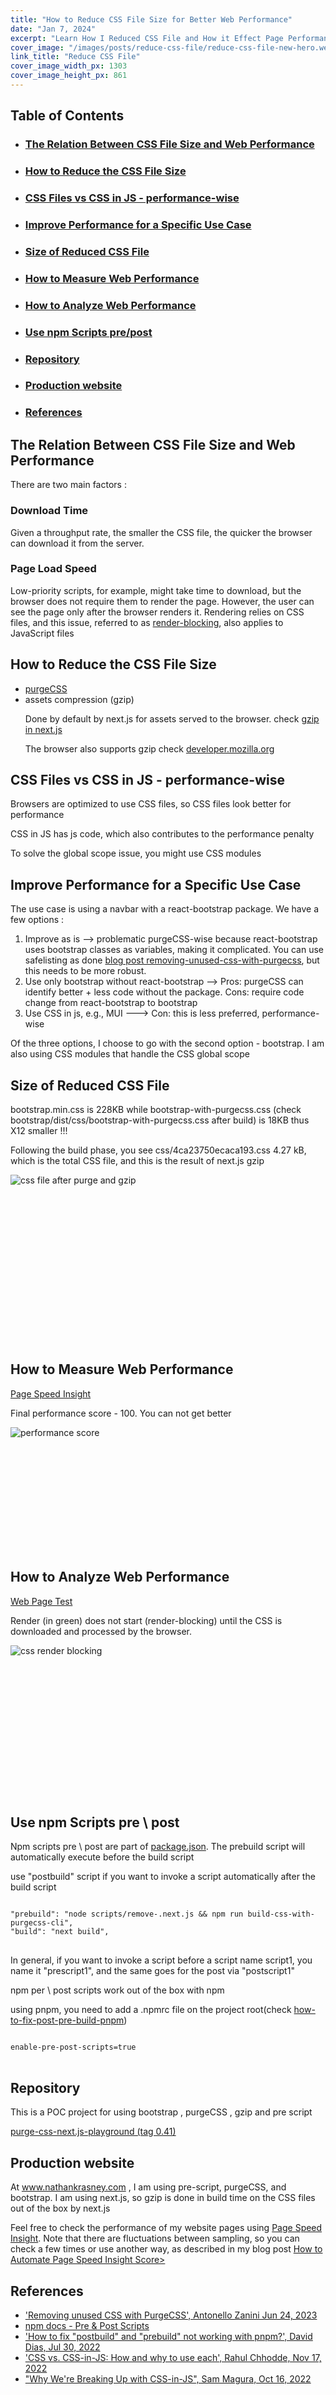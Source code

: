 ```yaml
---
title: "How to Reduce CSS File Size for Better Web Performance"
date: "Jan 7, 2024"
excerpt: "Learn How I Reduced CSS File and How it Effect Page Performance"
cover_image: "/images/posts/reduce-css-file/reduce-css-file-new-hero.webp"
link_title: "Reduce CSS File"
cover_image_width_px: 1303
cover_image_height_px: 861
---
```


<h2> Table of Contents</h2>
<nav>
<ul>

<li><h3><a href="#the-relation-between-css-file-size-and-web-performance">The Relation Between CSS File Size and Web Performance</a></h3></li>
    <li><h3><a href="#how-to-reduce-css-file">How to Reduce the CSS File Size</a></h3></li>
    <li><h3><a href="#css-files-vs-css-in-js-performance-wise">CSS Files vs CSS in JS -  performance-wise</a></h3></li>
    <li><h3><a href="#lets-improve-performance-for-this-use-case">Improve Performance for a Specific Use Case</a></h3></li>
    <li><h3><a href="#reduced-css-file-size">Size of Reduced CSS File</a></h3></li>
    <li><h3><a href="#how-to-measure-web-performance">How to Measure Web Performance</a></h3></li>
    <li><h3><a href="#how-to-analyze-web-performance">How to Analyze Web Performance</a></h3></li>
    <li><h3><a href="#use-npm-scripts-pre-post">Use npm Scripts pre/post</a></h3></li>
    <li><h3><a href="#repository">Repository</a></h3></li>
    <li><h3><a href="#production-website">Production website</a></h3></li>
    <li><h3><a href="#references">References</a></h3></li>
    </ul>
</nav>

<section id='the-relation-between-css-file-size-and-web-performance'>

<h2>The Relation Between CSS File Size and Web Performance</h2>
There are two main factors :

<h3>Download Time</h3>
Given a throughput rate, the smaller the CSS file, the quicker the browser can download it from the server.

<h3>Page Load Speed</h3>
Low-priority scripts, for example, might take time to download, but the browser does not require them to render the page. However, the user can see the page only after the browser renders it. Rendering relies on CSS files, and this issue, referred to as <a href='https://developer.mozilla.org/en-US/docs/Glossary/Render_blocking'>render-blocking</a>, also applies to JavaScript files
</section>

<section id='how-to-reduce-css-file'>
<h2 >How to Reduce the CSS File Size</h2>
<ul>
<li><a href='https://purgecss.com'>purgeCSS</a></li>
<li>assets compression (gzip)
<p>
  Done by default by next.js for assets served to the browser. check <a href='https://nextjs.org/docs/app/api-reference/next-config-js/compress'>gzip in next.js</a></p>
  <p>The browser also supports gzip check <a href='https://developer.mozilla.org/en-US/docs/Glossary/GZip_compression'>developer.mozilla.org</a>
  </p>
</li>
</ul>
</section>

<section id='css-files-vs-css-in-js-performance-wise'>
<h2>CSS Files vs CSS in JS - performance-wise</h2>
<p>Browsers are optimized to use CSS files, so CSS files look better for performance</p> 
<p>CSS in JS has js code, which also contributes to the performance penalty</p>
<p>To solve the global scope issue, you might use CSS modules</p>
</section>

<section id='lets-improve-performance-for-this-use-case'>
<h2>Improve Performance for a Specific Use Case</h2>
The use case is using a navbar with a react-bootstrap package. We have a few options :
<ol>
<li>Improve as is --> problematic purgeCSS-wise because react-bootstrap uses bootstrap classes as variables, making it complicated. You can use safelisting as done <a href='https://blog.openreplay.com/removing-unused-css-with-purgecss'>blog post removing-unused-css-with-purgecss</a>, but this needs to be more robust.</li>
<li>Use only bootstrap without react-bootstrap --> Pros: purgeCSS can identify better + less code without the package. Cons: require code change from react-bootstrap to bootstrap</li>
<li>Use CSS in js, e.g., MUI ---> Con: this is less preferred, performance-wise</li>
</ol>

Of the three options, I choose to go with the second option - bootstrap. I am also using CSS modules that handle the CSS global scope

</section>

<section id='reduced-css-file-size'>
  <h2>Size of Reduced CSS File</h2>
  <p>bootstrap.min.css is 228KB while bootstrap-with-purgecss.css (check bootstrap/dist/css/bootstrap-with-purgecss.css after build) is 18KB thus X12 smaller !!!</p>

  <p>Following the build phase, you see css/4ca23750ecaca193.css 4.27 kB, which is the total CSS file, and this is the result of next.js gzip</p>

  <div style='max-width:768px;position:relative;aspect-ratio:779 / 417'>
  <img loading="lazy" 
  src='/images/posts/reduce-css-file/css-file-after-purge-and-gzip.webp' 
  srcset='/images/posts/reduce-css-file/css-file-after-purge-and-gzip.webp 779w,
          /images/scaled/posts/reduce-css-file/css-file-after-purge-and-gzip-584w.webp 584w ,
          /images/scaled/posts/reduce-css-file/css-file-after-purge-and-gzip-390w.webp 390w'
  alt='css file after purge and gzip'>
  </div>
</section>

<section id='how-to-measure-web-performance'>
<h2>How to Measure Web Performance</h2>
<a href='https://pagespeed.web.dev/'>Page Speed Insight</a>

Final performance score - 100. You can not get better

<div style='max-width:768px;position:relative;aspect-ratio:1190 / 468'>
  <img loading="lazy" 
  src='/images/posts/reduce-css-file/performance-score.webp' 
  srcset='/images/posts/reduce-css-file/performance-score.webp 1190w,
          /images/scaled/posts/reduce-css-file/performance-score-832w.webp 832w ,
          /images/scaled/posts/reduce-css-file/performance-score-555w.webp 555w ,
          /images/scaled/posts/reduce-css-file/performance-score-277w.webp 277w'
  alt='performance score'>
</div>

</section>

<section id='how-to-analyze-web-performance'>
<h2>How to Analyze Web Performance</h2>
<a href='https://www.webpagetest.org/'>Web Page Test</a>

<p>Render (in green) does not start (render-blocking) until the CSS is downloaded and processed by the browser.

<div style='max-width:768px;position:relative;aspect-ratio:1110 / 533'>
  <img loading="lazy" 
  src='/images/posts/reduce-css-file/css-render-blocking.webp' 
  srcset='/images/posts/reduce-css-file/css-render-blocking.webp 1110w,
          /images/scaled/posts/reduce-css-file/css-render-blocking-833w.webp 833w ,
          /images/scaled/posts/reduce-css-file/css-render-blocking-555w.webp 555w ,
          /images/scaled/posts/reduce-css-file/css-render-blocking-278w.webp 278w'
  alt='css render blocking'>
</div>

</p>
</section>

<section id='use-npm-scripts-pre-post'>
<h2>Use npm Scripts pre \ post</h2>
<p>Npm scripts pre \ post are part of <a href='https://github.com/NathanKr/purge-css-next.js-playground/blob/main/package.json'>package.json</a>. The prebuild script will automatically execute before the build script</p>
<p>use "postbuild" script if you want to invoke a script automatically after the build script</p>

<pre>
<code class='language-json'>
"prebuild": "node scripts/remove-.next.js &amp;&amp; npm run build-css-with-purgecss-cli",
"build": "next build",
</code>
</pre>

In general, if you want to invoke a script before a script name script1, you name it "prescript1", and the same goes for the post via "postscript1"

<p>npm per \ post scripts work out of the box with npm</p>
<p>using pnpm, you need to add a .npmrc file on the project root(check <a href='https://thedaviddias.dev/notes/how-to-fix-post-pre-build-pnpm'>how-to-fix-post-pre-build-pnpm</a>)

<pre>
<code class='language-shell'>
enable-pre-post-scripts=true
</code>
</pre>

</p>
</section>

<section id='repository'>
<h2>Repository</h2>
This is a POC project for using bootstrap , purgeCSS , gzip and pre script

<a href='https://github.com/NathanKr/purge-css-next.js-playground'>purge-css-next.js-playground (tag 0.41)</a>

</section>

<section id='production-website'>
<h2>Production website</h2>
<p>At <a href='https://nathankrasney.com/'>www.nathankrasney.com</a> , I am using pre-script, purgeCSS, and bootstrap. I am using next.js, so gzip is done in build time on the CSS files out of the box by next.js</p>   
 <p>Feel free to check the performance of my website pages using <a href='https://pagespeed.web.dev/'>Page Speed Insight</a>. Note that there are fluctuations between sampling, so you can check a few times or use another way, as described in my blog post <a href='https://nathankrasney.com/posts/page-speed-insight-score-automation'>How to Automate Page Speed Insight Score></a></p>
</section>

<section id='references'>
<h2>References</h2>
<ul>
<li><a href='https://blog.openreplay.com/removing-unused-css-with-purgecss/'>'Removing unused CSS with PurgeCSS', Antonello Zanini  Jun 24, 2023</a></li>
<li><a href='https://docs.npmjs.com/cli/v9/using-npm/scripts#pre--post-scripts'>npm docs - Pre & Post Scripts</a></li>
<li><a href='https://thedaviddias.dev/notes/how-to-fix-post-pre-build-pnpm'>'How to fix "postbuild" and "prebuild" not working with pnpm?', David Dias, Jul 30, 2022</a></li>
<li><a href='https://blog.logrocket.com/css-vs-css-in-js/'>'CSS vs. CSS-in-JS: How and why to use each',  Rahul Chhodde, Nov 17, 2022</a></li>
<li><a href='https://dev.to/srmagura/why-were-breaking-up-wiht-css-in-js-4g9b'>"Why We're Breaking Up with CSS-in-JS", Sam Magura,  Oct 16, 2022</a></li>
</ul>
</section>
